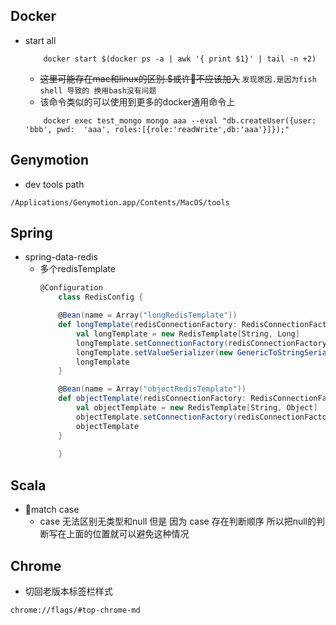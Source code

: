 ## Docker
- start all
    ```
        docker start $(docker ps -a | awk '{ print $1}' | tail -n +2)
    ```
    - ~~这里可能存在mac和linux的区别.$或许不应该加入~~ `发现原因.是因为fish shell 导致的 换用bash没有问题`
    - 该命令类似的可以使用到更多的docker通用命令上
    ```
        docker exec test_mongo mongo aaa --eval "db.createUser({user: 'bbb', pwd:  'aaa', roles:[{role:'readWrite',db:'aaa'}]});"
    ```
## Genymotion
- dev tools path
```
/Applications/Genymotion.app/Contents/MacOS/tools
```
## Spring
- spring-data-redis
  - 多个redisTemplate
    ```scala
    @Configuration
        class RedisConfig {

        @Bean(name = Array("longRedisTemplate"))
        def longTemplate(redisConnectionFactory: RedisConnectionFactory): RedisTemplate[String, Long] = {
            val longTemplate = new RedisTemplate[String, Long]
            longTemplate.setConnectionFactory(redisConnectionFactory)
            longTemplate.setValueSerializer(new GenericToStringSerializer(classOf[Long]))
            longTemplate
        }

        @Bean(name = Array("objectRedisTemplate"))
        def objectTemplate(redisConnectionFactory: RedisConnectionFactory): RedisTemplate[String, Object] = {
            val objectTemplate = new RedisTemplate[String, Object]
            objectTemplate.setConnectionFactory(redisConnectionFactory)
            objectTemplate
        }
        
        }
    ```
## Scala 
- match case
  - case 无法区别无类型和null 但是 因为 case 存在判断顺序 所以把null的判断写在上面的位置就可以避免这种情况
## Chrome
- 切回老版本标签栏样式
```
chrome://flags/#top-chrome-md
```